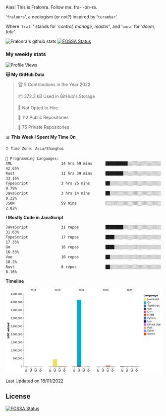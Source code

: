 Alas! This is Fralonra. Follow me: fra-l-on-ra.

'`fralonra`', a neologism (or not?) inspired by '`turambar`'.

Where '`fral-`' stands for *'control, manage, master'*, and '`onra`' for *'doom, fate'*.

![Fralonra's github stats](https://github-readme-stats.vercel.app/api?username=fralonra)
[![FOSSA Status](https://app.fossa.com/api/projects/git%2Bgithub.com%2Ffralonra%2Ffralonra.svg?type=shield)](https://app.fossa.com/projects/git%2Bgithub.com%2Ffralonra%2Ffralonra?ref=badge_shield)

### My weekly stats

<!--START_SECTION:waka-->
![Profile Views](http://img.shields.io/badge/Profile%20Views-1-blue)

**🐱 My GitHub Data** 

> 🏆 5 Contributions in the Year 2022
 > 
> 📦 372.3 kB Used in GitHub's Storage 
 > 
> 🚫 Not Opted to Hire
 > 
> 📜 112 Public Repositories 
 > 
> 🔑 75 Private Repositories  
 > 
📊 **This Week I Spent My Time On** 

```text
⌚︎ Time Zone: Asia/Shanghai

💬 Programming Languages: 
XML                      14 hrs 59 mins      ██████████░░░░░░░░░░░░░░░   42.65% 
Rust                     11 hrs 39 mins      ████████░░░░░░░░░░░░░░░░░   33.16% 
TypeScript               3 hrs 26 mins       ██░░░░░░░░░░░░░░░░░░░░░░░   9.79% 
JavaScript               3 hrs 14 mins       ██░░░░░░░░░░░░░░░░░░░░░░░   9.22% 
JSON                     59 mins             ░░░░░░░░░░░░░░░░░░░░░░░░░   2.82%

```

**I Mostly Code in JavaScript** 

```text
JavaScript               31 repos            ████████░░░░░░░░░░░░░░░░░   31.63% 
TypeScript               17 repos            ████░░░░░░░░░░░░░░░░░░░░░   17.35% 
Go                       16 repos            ████░░░░░░░░░░░░░░░░░░░░░   16.33% 
Vue                      10 repos            ██░░░░░░░░░░░░░░░░░░░░░░░   10.2% 
Rust                     8 repos             ██░░░░░░░░░░░░░░░░░░░░░░░   8.16%

```


**Timeline**

![Chart not found](https://raw.githubusercontent.com/fralonra/fralonra/master/charts/bar_graph.png) 


 Last Updated on 18/01/2022
<!--END_SECTION:waka-->

## License
[![FOSSA Status](https://app.fossa.com/api/projects/git%2Bgithub.com%2Ffralonra%2Ffralonra.svg?type=large)](https://app.fossa.com/projects/git%2Bgithub.com%2Ffralonra%2Ffralonra?ref=badge_large)